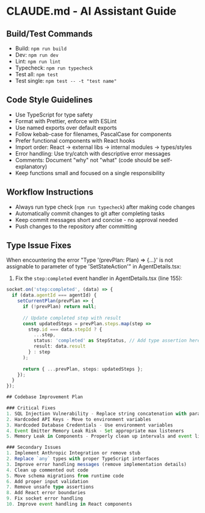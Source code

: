 # CLAUDE.md - AI Assistant Guide

## Build/Test Commands
- Build: `npm run build`
- Dev: `npm run dev`
- Lint: `npm run lint`
- Typecheck: `npm run typecheck`
- Test all: `npm test`
- Test single: `npm test -- -t "test name"`

## Code Style Guidelines
- Use TypeScript for type safety
- Format with Prettier, enforce with ESLint
- Use named exports over default exports
- Follow kebab-case for filenames, PascalCase for components
- Prefer functional components with React hooks
- Import order: React → external libs → internal modules → types/styles
- Error handling: Use try/catch with descriptive error messages
- Comments: Document "why" not "what" (code should be self-explanatory)
- Keep functions small and focused on a single responsibility

## Workflow Instructions
- Always run type check (`npm run typecheck`) after making code changes
- Automatically commit changes to git after completing tasks
- Keep commit messages short and concise - no approval needed
- Push changes to the repository after committing

## Type Issue Fixes
When encountering the error "Type '(prevPlan: Plan) => {...}' is not assignable to parameter of type 'SetStateAction<Plan>'" in AgentDetails.tsx:

1. Fix the `step:completed` event handler in AgentDetails.tsx (line 155):
```typescript
socket.on('step:completed', (data) => {
  if (data.agentId === agentId) {
    setCurrentPlan(prevPlan => {
      if (!prevPlan) return null;
      
      // Update completed step with result
      const updatedSteps = prevPlan.steps.map(step => 
        step.id === data.stepId ? { 
          ...step, 
          status: 'completed' as StepStatus, // Add type assertion here
          result: data.result 
        } : step
      );
      
      return { ...prevPlan, steps: updatedSteps };
    });
  }
});

## Codebase Improvement Plan

### Critical Fixes
1. SQL Injection Vulnerability - Replace string concatenation with parameterized queries
2. Hardcoded API Keys - Move to environment variables
3. Hardcoded Database Credentials - Use environment variables
4. Event Emitter Memory Leak Risk - Set appropriate max listeners
5. Memory Leak in Components - Properly clean up intervals and event listeners

### Secondary Issues
1. Implement Anthropic Integration or remove stub
2. Replace `any` types with proper TypeScript interfaces
3. Improve error handling messages (remove implementation details)
4. Clean up commented out code
5. Move schema migrations from runtime code
6. Add proper input validation
7. Remove unsafe type assertions
8. Add React error boundaries
9. Fix socket error handling
10. Improve event handling in React components